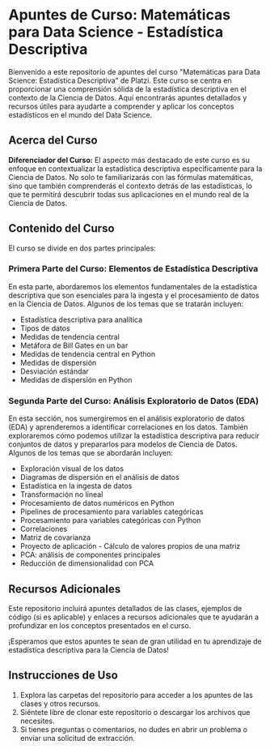 # Apuntes de Curso: Matemáticas para Data Science - Estadística Descriptiva

Bienvenido a este repositorio de apuntes del curso "Matemáticas para Data Science: Estadística Descriptiva" de Platzi. Este curso se centra en proporcionar una comprensión sólida de la estadística descriptiva en el contexto de la Ciencia de Datos. Aquí encontrarás apuntes detallados y recursos útiles para ayudarte a comprender y aplicar los conceptos estadísticos en el mundo del Data Science.

## Acerca del Curso

**Diferenciador del Curso:**
El aspecto más destacado de este curso es su enfoque en contextualizar la estadística descriptiva específicamente para la Ciencia de Datos. No solo te familiarizarás con las fórmulas matemáticas, sino que también comprenderás el contexto detrás de las estadísticas, lo que te permitirá descubrir todas sus aplicaciones en el mundo real de la Ciencia de Datos.

## Contenido del Curso

El curso se divide en dos partes principales:

### Primera Parte del Curso: Elementos de Estadística Descriptiva

En esta parte, abordaremos los elementos fundamentales de la estadística descriptiva que son esenciales para la ingesta y el procesamiento de datos en la Ciencia de Datos. Algunos de los temas que se tratarán incluyen:

- Estadística descriptiva para analítica
- Tipos de datos
- Medidas de tendencia central
- Metáfora de Bill Gates en un bar
- Medidas de tendencia central en Python
- Medidas de dispersión
- Desviación estándar
- Medidas de dispersión en Python

### Segunda Parte del Curso: Análisis Exploratorio de Datos (EDA)

En esta sección, nos sumergiremos en el análisis exploratorio de datos (EDA) y aprenderemos a identificar correlaciones en los datos. También exploraremos cómo podemos utilizar la estadística descriptiva para reducir conjuntos de datos y prepararlos para modelos de Ciencia de Datos. Algunos de los temas que se abordarán incluyen:

- Exploración visual de los datos
- Diagramas de dispersión en el análisis de datos
- Estadística en la ingesta de datos
- Transformación no lineal
- Procesamiento de datos numéricos en Python
- Pipelines de procesamiento para variables categóricas
- Procesamiento para variables categóricas con Python
- Correlaciones
- Matriz de covarianza
- Proyecto de aplicación - Cálculo de valores propios de una matriz
- PCA: análisis de componentes principales
- Reducción de dimensionalidad con PCA

## Recursos Adicionales

Este repositorio incluirá apuntes detallados de las clases, ejemplos de código (si es aplicable) y enlaces a recursos adicionales que te ayudarán a profundizar en los conceptos presentados en el curso.

¡Esperamos que estos apuntes te sean de gran utilidad en tu aprendizaje de estadística descriptiva para la Ciencia de Datos!

## Instrucciones de Uso

1. Explora las carpetas del repositorio para acceder a los apuntes de las clases y otros recursos.
2. Siéntete libre de clonar este repositorio o descargar los archivos que necesites.
3. Si tienes preguntas o comentarios, no dudes en abrir un problema o enviar una solicitud de extracción.